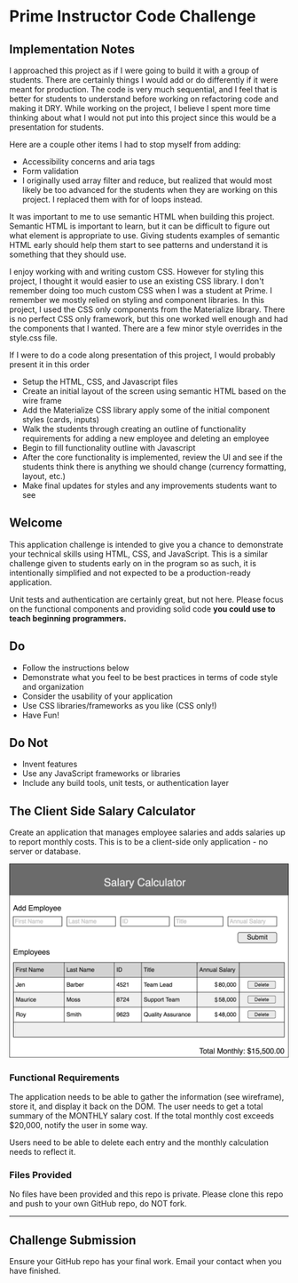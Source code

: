 # Prime Instructor Code Challenge

## Implementation Notes

I approached this project as if I were going to build it with a group of students. There are certainly things I would add or do differently if it were meant for production. The code is very much sequential, and I feel that is better for students to understand before working on refactoring code and making it DRY. While working on the project, I believe I spent more time thinking about what I would not put into this project since this would be a presentation for students.

Here are a couple other items I had to stop myself from adding:

- Accessibility concerns and aria tags
- Form validation
- I originally used array filter and reduce, but realized that would most likely be too advanced for the students when they are working on this project. I replaced them with for of loops instead.

It was important to me to use semantic HTML when building this project. Semantic HTML is important to learn, but it can be difficult to figure out what element is appropriate to use. Giving students examples of semantic HTML early should help them start to see patterns and understand it is something that they should use.

I enjoy working with and writing custom CSS. However for styling this project, I thought it would easier to use an existing CSS library. I don't remember doing too much custom CSS when I was a student at Prime. I remember we mostly relied on styling and component libraries. In this project, I used the CSS only components from the Materialize library. There is no perfect CSS only framework, but this one worked well enough and had the components that I wanted. There are a few minor style overrides in the style.css file.

If I were to do a code along presentation of this project, I would probably present it in this order

- Setup the HTML, CSS, and Javascript files
- Create an initial layout of the screen using semantic HTML based on the wire frame
- Add the Materialize CSS library apply some of the initial component styles (cards, inputs)
- Walk the students through creating an outline of functionality requirements for adding a new employee and deleting an employee
- Begin to fill functionality outline with Javascript
- After the core functionality is implemented, review the UI and see if the students think there is anything we should change (currency formatting, layout, etc.)
- Make final updates for styles and any improvements students want to see

## Welcome

This application challenge is intended to give you a chance to demonstrate your technical skills using HTML, CSS, and JavaScript. This is a similar challenge given to students early on in the program so as such, it is intentionally simplified and not expected to be a production-ready application.

Unit tests and authentication are certainly great, but not here. Please focus on the functional components and providing solid code **you could use to teach beginning programmers.**

## Do

- Follow the instructions below
- Demonstrate what you feel to be best practices in terms of code style and organization
- Consider the usability of your application
- Use CSS libraries/frameworks as you like (CSS only!)
- Have Fun!

## Do Not

- Invent features
- Use any JavaScript frameworks or libraries
- Include any build tools, unit tests, or authentication layer

## The Client Side Salary Calculator

Create an application that manages employee salaries and adds salaries up to report monthly costs. This is to be a client-side only application - no server or database.

![Wireframe](salary-calc-wireframe.png)

### Functional Requirements

The application needs to be able to gather the information (see wireframe), store it, and display it back on the DOM. The user needs to get a total summary of the MONTHLY salary cost. If the total monthly cost exceeds $20,000, notify the user in some way.

Users need to be able to delete each entry and the monthly calculation needs to reflect it.

### Files Provided

No files have been provided and this repo is private. Please clone this repo and push to your own GitHub repo, do NOT fork.

---

## Challenge Submission

Ensure your GitHub repo has your final work. Email your contact when you have finished.

